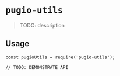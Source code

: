 # `pugio-utils`

> TODO: description

## Usage

```
const pugioUtils = require('pugio-utils');

// TODO: DEMONSTRATE API
```

